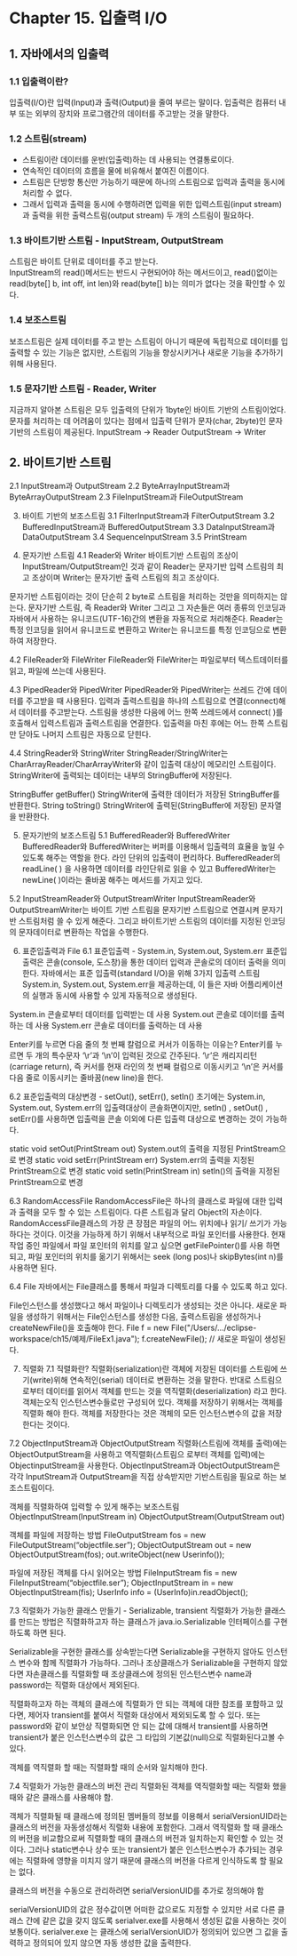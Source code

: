 # Chapter 15. 입출력 I/O
## 1. 자바에서의 입출력
### 1.1 입출력이란?
입출력(I/O)란 입력(Input)과 출력(Output)을 줄여 부르는 말이다. 
입출력은 컴퓨터 내부 또는 외부의 장치와 프로그램간의 데이터를 주고받는 것을 말한다.

### 1.2 스트림(stream)
- 스트림이란 데이터를 운반(입출력)하는 데 사용되는 연결통로이다.
- 연속적인 데이터의 흐름을 물에 비유해서 붙여진 이름이다.
- 스트림은 단방향 통신만 가능하기 때문에 하나의 스트림으로 입력과 출력을 동시에 처리할 수 없다.
- 그래서 입력과 출력을 동시에 수행하려면 입력을 위한 입력스트림(input stream)과 출력을 위한 출력스트림(output stream) 두 개의 스트림이 필요하다.

### 1.3 바이트기반 스트림 - InputStream, OutputStream
스트림은 바이트 단위로 데이터를 주고 받는다.</br>
InputStream의 read()메서드는 반드시 구현되어야 하는 메서드이고, read()없이는 read(byte[] b, int off, int len)와 read(byte[] b)는 의미가 없다는 것을 확인할 수 있다.

### 1.4 보조스트림
보조스트림은 실제 데이터를 주고 받는 스트림이 아니기 때문에 독립적으로 데이터를 입출력할 수 있는 기능은 없지만, 
스트림의 기능을 향상시키거나 새로운 기능을 추가하기 위해 사용된다.

### 1.5  문자기반 스트림 - Reader, Writer
지금까지 알아본 스트림은 모두 입출력의 단위가 1byte인 바이트 기반의 스트림이었다.
문자를 처리하는 데 어려움이 있다는 점에서 입출력 단위가 문자(char, 2byte)인 문자기반의 스트림이 제공된다.
InputStream → Reader
OutputStream → Writer

## 2. 바이트기반 스트림
2.1 InputStream과 OutputStream
2.2 ByteArrayInputStream과 ByteArrayOutputStream
2.3 FileInputStream과 FileOutputStream

3. 바이트 기반의 보조스트림
3.1 FilterInputStream과 FilterOutputStream
3.2 BufferedInputStream과 BufferedOutputStream
3.3 DataInputStream과 DataOutputStream
3.4 SequenceInputStream
3.5 PrintStream

4. 문자기반 스트림
   4.1 Reader와 Writer
   바이트기반 스트림의 조상이 InputStream/OutputStream인 것과 같이 Reader는 문자기반 입력 스트림의 최고 조상이며 Writer는 문자기반 출력 스트림의 최고 조상이다.

문자기반 스트림이라는 것이 단순히 2 byte로 스트림을 처리하는 것만을 의미하지는 않는다. 문자기반 스트림, 즉 Reader와 Writer 그리고 그 자손들은 여러 종류의 인코딩과 자바에서 사용하는 유니코드(UTF-16)간의 변환을 자동적으로 처리해준다. Reader는 특정 인코딩을 읽어서 유니코드로 변환하고 Writer는 유니코드를 특정 인코딩으로 변환하여 저장한다.

4.2 FileReader와 FileWriter
FileReader와 FileWriter는 파일로부터 텍스트데이터를 읽고, 파일에 쓰는데 사용된다.

4.3 PipedReader와 PipedWriter
PipedReader와 PipedWriter는 쓰레드 간에 데이터를 주고받을 때 사용된다. 입력과 출력스트림을 하나의 스트림으로 연결(connect)해서 데이터를 주고받는다. 스트림을 생성한 다음에 어느 한쪽 쓰레드에서 connect( )를 호출해서 입력스트림과 출력스트림을 연결한다. 입출력을 마친 후에는 어느 한쪽 스트림만 닫아도 나머지 스트림은 자동으로 닫힌다.

4.4 StringReader와 StringWriter
StringReader/StringWriter는 CharArrayReader/CharArrayWriter와 같이 입출력 대상이 메모리인 스트림이다. StringWriter에 출력되는 데이터는 내부의 StringBuffer에 저장된다.

StringBuffer getBuffer()
StringWriter에 출력한 데이터가 저장된 StringBuffer를 반환한다.
String toString()
StringWriter에 출력된(StringBuffer에 저장된) 문자열을 반환한다.

5. 문자기반의 보조스트림
   5.1 BufferedReader와 BufferedWriter
   BufferedReader와 BufferedWriter는 버퍼를 이용해서 입출력의 효율을 높일 수 있도록 해주는 역할을 한다. 라인 단위의 입출력이 편리하다.
   BufferedReader의 readLine( ) 을 사용하면 데이터를 라인단위로 읽을 수 있고 BufferedWriter는 newLine( )이라는 줄바꿈 해주는 메서드를 가지고 있다.


5.2 InputStreamReader와 OutputStreamWriter
InputStreamReader와 OutputStreamWriter는 바이트 기반 스트림을 문자기반 스트림으로 연결시켜 문자기반 스트림처럼 쓸 수 있게 해준다. 그리고 바이트기반 스트림의 데이터를 지정된 인코딩의 문자데이터로 변환하는 작업을 수행한다.

6. 표준입출력과 File
   6.1 표준입출력 - System.in, System.out, System.err
   표준입출력은 콘솔(console, 도스창)을 통한 데이터 입력과 콘솔로의 데이터 출력을 의미한다. 자바에서는 표준 입출력(standard I/O)을 위해 3가지 입출력 스트림 System.in, System.out, System.err을 제공하는데, 이 들은 자바 어플리케이션의 실행과 동시에 사용할 수 있게 자동적으로 생성된다.

System.in    콘솔로부터 데이터를 입력받는 데 사용
System.out 콘솔로 데이터를 출력하는 데 사용
System.err   콘솔로 데이터를 출력하는 데 사용

Enter키를 누르면 다음 줄의 첫 번째 칼럼으로 커서가 이동하는 이유는?
Enter키를 누르면 두 개의 특수문자 ‘\r’과 ‘\n’이 입력된 것으로 간주된다. ‘\r’은 캐리지리턴(carriage return), 즉 커서를 현재 라인의 첫 번째 컬럼으로 이동시키고 ‘\n’은 커서를 다음 줄로 이동시키는 줄바꿈(new line)을 한다.

6.2 표준입출력의 대상변경 - setOut(), setErr(), setIn()
초기에는 System.in, System.out, System.err의 입출력대상이 콘솔화면이지만, setln() , setOut() , setErr()를 사용하면 입출력을 콘솔 이외에 다른 입출력 대상으로 변경하는 것이 가능하다.

static void setOut(PrintStream out)
System.out의 출력을 지정된 PrintStream으로 변경
static void setErr(PrintStream err)
System.err의 출력을 지정된 PrintStream으로 변경
static void setIn(PrintStream in)
setln()의 출력을 지정된 PrintStream으로 변경

6.3 RandomAccessFile
RandomAccessFile은 하나의 클래스로 파일에 대한 입력과 출력을 모두 할 수 있는 스트림이다. 다른 스트림과 달리 Object의 자손이다.
RandomAccessFile클래스의 가장 큰 장점은 파일의 어느 위치에나 읽기/ 쓰기가 가능하다는 것이다. 이것을 가능하게 하기 위해서 내부적으로 파일 포인터를 사용한다.
현재 작업 중인 파일에서 파일 포인터의 위치를 알고 싶으면 getFilePointer()를 사용 하면 되고, 파일 포인터의 위치를 옮기기 위해서는 seek (long pos)나 skipBytes(int n)를 사용하면 된다.

6.4 File
자바에서는 File클래스를 통해서 파일과 디렉토리를 다룰 수 있도록 하고 있다.

File인스턴스를 생성했다고 해서 파일이나 디렉토리가 생성되는 것은 아니다. 새로운 파일을 생성하기 위해서는 File인스턴스를 생성한 다음, 출력스트림을 생성하거나 createNewFile()을 호출해야 한다.
File f = new File("/Users/…/eclipse-workspace/ch15/예제/FileEx1.java");
f.createNewFile();	// 새로운 파일이 생성된다.


7. 직렬화
   7.1 직렬화란?
   직렬화(serialization)란 객체에 저장된 데이터를 스트림에 쓰기(write)위해 연속적인(serial) 데이터로 변환하는 것을 말한다. 반대로 스트림으로부터 데이터를 읽어서 객체를 만드는 것을 역직렬화(deserialization) 라고 한다.
   객체는오직 인스턴스변수들로만 구성되어 있다.
   객체를 저장하기 위해서는 객체를 직렬화 해야 한다.
   객체를 저장한다는 것은 객체의 모든 인스턴스변수의 값을 저장한다는 것이다.


7.2 ObjectInputStream과 ObjectOutputStream
직렬화(스트림에 객체를 출력)에는 ObjectOutputStream을 사용하고 역직렬화(스트림으 로부터 객체를 입력)에는 ObjectinputStream을 사용한다.
ObjectInputStream과 ObjectOutputStream은 각각 InputStream과 OutputStream을 직접 상속받지만 기반스트림을 필요로 하는 보조스트림이다.

객체를 직렬화하여 입력할 수 있게 해주는 보조스트림
ObjectInputStream(InputStream in)
ObjectOutputStream(OutputStream out)

객체를 파일에 저장하는 방법
FileOutputStream fos = new FileOutputStream(“objectfile.ser”);
ObjectOutputStream out = new ObjectOutputStream(fos);
out.writeObject(new Userinfo());

파일에 저장된 객체를 다시 읽어오는 방법
FileInputStream fis = new FileInputStream(“objectfile.ser”);
ObjectInputStream in = new ObjectInputStream(fis);
UserInfo info = (UserInfo)in.readObject();

7.3 직렬화가 가능한 클래스 만들기 - Serializable, transient
직렬화가 가능한 클래스를 만드는 방법은 직렬화하고자 하는 클래스가 java.io.Serializable 인터페이스를 구현하도록 하면 된다.

Serializable을 구현한 클래스를 상속받는다면 Serializable을 구현하지 않아도 인스턴스 변수와 함께 직렬화가 가능하다. 그러나 조상클래스가 Serializable을 구현하지 않았다면 자손클래스를 직렬화할 때 조상클래스에 정의된 인스턴스변수 name과 password는 직렬화 대상에서 제외된다.

직렬화하고자 하는 객체의 클래스에 직렬화가 안 되는 객체에 대한 참조를 포함하고 있다면, 제어자 transient를 붙여서 직렬화 대상에서 제외되도록 할 수 있다. 또는 password와 같이 보안상 직렬화되면 안 되는 값에 대해서 transient를 사용하면 transient가 붙은 인스턴스변수의 값은 그 타입의 기본값(null)으로 직렬화된다고볼 수 있다.

객체를 역직렬화 할 때는 직렬화할 때의 순서와 일치해야 한다.

7.4 직렬화가 가능한 클래스의 버전 관리
직렬화된 객체를 역직렬화할 때는 직렬화 했을 때와 같은 클래스를 사용해야 함.

객체가 직렬화될 때 클래스에 정의된 멤버들의 정보를 이용해서 serialVersionUID라는 클래스의 버전을 자동생성해서 직렬화 내용에 포함한다.
그래서 역직렬화 할 때 클래스의 버전을 비교함으로써 직렬화할 때의 클래스의 버전과 일치하는지 확인할 수 있는 것이다. 그러나 static변수나 상수 또는 transient가 붙은 인스턴스변수가 추가되는 경우에는 직렬화에 영향을 미치지 않기 때문에 클래스의 버전을 다르게 인식하도록 할 필요는 없다.

클래스의 버전을 수동으로 관리하려면 serialVersionUID를 추가로 정의해야 함

serialVersionUID의 값은 정수값이면 어떠한 값으로도 지정할 수 있지만 서로 다른 클래스 간에 같은 값을 갖지 않도록 serialver.exe를 사용해서 생성된 값을 사용하는 것이 보통이다.  serialver.exe 는 클래스에 serialVersionUID가 정의되어 있으면 그 값을 출력하고 정의되어 있지 않으면 자동 생성한 값을 출력한다.


